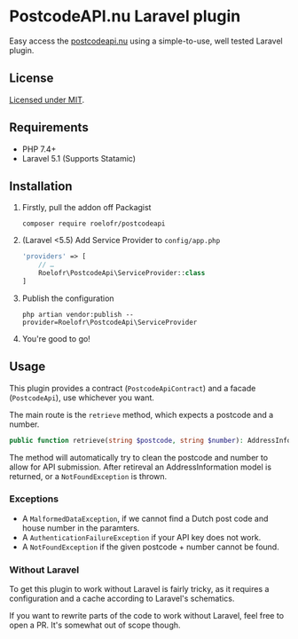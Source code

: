 # PostcodeAPI.nu Laravel plugin

Easy access the [postcodeapi.nu](https://postcodeapi.nu) using a simple-to-use,
well tested Laravel plugin.

## License

[Licensed under MIT](LICENSE.md).

## Requirements

- PHP 7.4+
- Laravel 5.1 (Supports Statamic)

## Installation

1.  Firstly, pull the addon off Packagist
    ```
    composer require roelofr/postcodeapi
    ```
2.  (Laravel <5.5) Add Service Provider to `config/app.php`
    ```php
    'providers' => [
        // …
        Roelofr\PostcodeApi\ServiceProvider::class
    ]
    ```
4.  Publish the configuration
    ```
    php artian vendor:publish --provider=Roelofr\PostcodeApi\ServiceProvider
    ```
5.  You're good to go!

## Usage

This plugin provides a contract (`PostcodeApiContract`) and a facade
(`PostcodeApi`), use whichever you want.

The main route is the `retrieve` method, which expects a postcode and a number.
```php
public function retrieve(string $postcode, string $number): AddressInformation;
```

The method will automatically try to clean the postcode and number to allow for
API submission. After retireval an AddressInformation model is returned, or a
`NotFoundException` is thrown.

### Exceptions

- A `MalformedDataException`, if we cannot find a Dutch post code and house
  number in the paramters.
- A `AuthenticationFailureException` if your API key does not work.
- A `NotFoundException` if the given postcode + number cannot be found.

### Without Laravel

To get this plugin to work without Laravel is fairly tricky, as it requires a
configuration and a cache according to Laravel's schematics.

If you want to rewrite parts of the code to work without Laravel, feel free to
open a PR. It's somewhat out of scope though.
